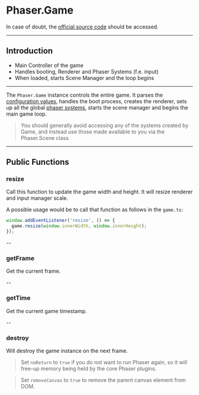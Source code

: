 # Phaser.Game

In case of doubt, the [official source code](https://github.com/photonstorm/phaser) should be accessed.

---

## Introduction

- Main Controller of the game
- Handles booting, Renderer and Phaser Systems (f.e. input)
- When loaded, starts Scene Manager and the loop begins

---

The `Phaser.Game` instance controls the entire game.
It parses the [configuration values](https://github.com/digitsensitive/phaser3-typescript/blob/master/cheatsheets/boot/config.md),
handles the boot process, creates the renderer,
sets up all the global [phaser systems](https://github.com/digitsensitive/phaser3-typescript/blob/master/cheatsheets/scene/systems.md),
starts the scene manager and begins the main game loop.

> You should generally avoid accessing any of the systems created by Game,
> and instead use those made available to you via the Phaser.Scene class

---

## Public Functions

### resize

Call this function to update the game width and height.
It will resize renderer and input manager scale.

A possible usage would be to call that function as follows in the `game.ts`:

```ts
window.addEventListener('resize', () => {
  game.resize(window.innerWidth, window.innerHeight);
});
```

--

### getFrame

Get the current frame.

--

### getTime

Get the current game timestamp.

--

### destroy

Will destroy the game instance on the next frame.

> Set `noReturn` to `true` if you do not want to run Phaser again, so it will free-up
> memory being held by the core Phaser plugins.

> Set `removeCanvas` to `true` to remove the parent canvas element from DOM.
